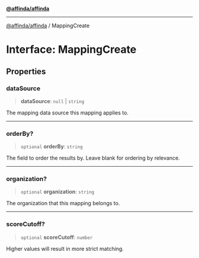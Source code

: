 [**@affinda/affinda**](../README.md)

***

[@affinda/affinda](../globals.md) / MappingCreate

# Interface: MappingCreate

## Properties

### dataSource

> **dataSource**: `null` \| `string`

The mapping data source this mapping applies to.

***

### orderBy?

> `optional` **orderBy**: `string`

The field to order the results by. Leave blank for ordering by relevance.

***

### organization?

> `optional` **organization**: `string`

The organization that this mapping belongs to.

***

### scoreCutoff?

> `optional` **scoreCutoff**: `number`

Higher values will result in more strict matching.
